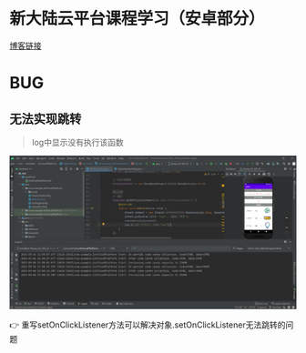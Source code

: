 # 新大陆云平台课程学习（安卓部分）

[博客链接](https://blog.csdn.net/qq_45922805/article/details/123286929)


# BUG
## 无法实现跳转
> log中显示没有执行该函数

![输入图片说明](RPic/image.png)

 :point_right: 重写setOnClickListener方法可以解决对象.setOnClickListener无法跳转的问题